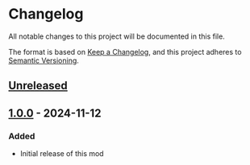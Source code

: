 # Changelog

All notable changes to this project will be documented in this file.

The format is based on [Keep a Changelog](https://keepachangelog.com/en/1.1.0/),
and this project adheres to [Semantic Versioning](https://semver.org/spec/v2.0.0.html).

## [Unreleased]

## [1.0.0] - 2024-11-12

### Added

- Initial release of this mod

[unreleased]: https://github.com/Vildravn/LobbyLifeguard/compare/v1.0.0...HEAD
[1.0.0]: https://github.com/Vildravn/LobbyLifeguard/releases/tag/v1.0.0